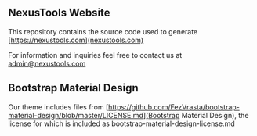 NexusTools Website
------------------
This repository contains the source code used to generate [https://nexustools.com](nexustools.com)

For information and inquiries feel free to contact us at [admin@nexustools.com](email:admin@nexustools.com)


Bootstrap Material Design
-------------------------
Our theme includes files from [https://github.com/FezVrasta/bootstrap-material-design/blob/master/LICENSE.md](Bootstrap Material Design), the license for which is included as bootstrap-material-design-license.md
